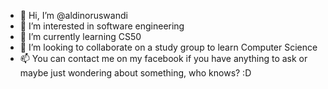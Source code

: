 - 👋 Hi, I’m @aldinoruswandi
- 👀 I’m interested in software engineering 
- 🌱 I’m currently learning CS50
- 💞️ I’m looking to collaborate on a study group to learn Computer Science
- 📫 You can contact me on my facebook if you have anything to ask or maybe just wondering about something, who knows? :D

<!---
aldinoruswandi/aldinoruswandi is a ✨ special ✨ repository because its `README.md` (this file) appears on your GitHub profile.
You can click the Preview link to take a look at your changes.
--->
